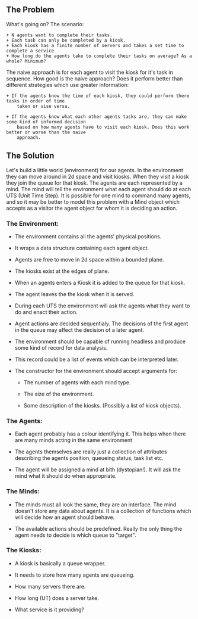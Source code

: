 
## The Problem

What's going on? The scenario:

    + N agents want to complete their tasks.
    + Each task can only be completed by a kiosk.
    + Each kiosk has a finite number of servers and takes a set time to complete a service
    + How long do the agents take to complete their tasks on average? As a whole? Minimum?

The naive approach is for each agent to visit the kiosk for it's task in sequence. How good is the
naive approach? Does it perform better than different strategies which use greater information:

    + If the agents know the time of each kiosk, they could perform there tasks in order of time
        taken or vise versa.

    + If the agents know what each other agents tasks are, they can make some kind of informed decision 
        based on how many agents have to visit each kiosk. Does this work better or worse than the naive
        approach.

## The Solution

Let's build a little world (environment) for our agents. In the environment they can move around in 2d space
and visit kiosks. When they visit a kiosk they join the queue for that kiosk. The agents are each represented
by a mind. The mind will tell the environment what each agent should do at each UTS (Unit Time Step). 
It is possible for one mind to command many agents, and so it may be better to model this problem with a 
Mind object which accepts as a visitor the agent object for whom it is deciding an action.

### The Environment:

+ The environment contains all the agents' physical positions.
 
+ It wraps a data structure containing each agent
  object.
 
+ Agents are free to move in 2d space within a bounded plane.
 
+ The kiosks exist at the edges of plane.
 
+ When an agents enters a Kiosk it is added to the queue for that kiosk.

+ The agent leaves the the kiosk when it is served.

+ During each UTS the environment will ask the agents what they want to do and enact their action.

+ Agent actions are decided sequentialy. The decisions of the first agent in the queue may affect the
    decision of a later agent.

+ The environment should be capable of running headless and produce some kind of record for data analysis.

+ This record could be a list of events which can be interpreted later.

+ The constructor for the environment should accept arguments for:

    - The number of agents with each mind type.

    - The size of the environment.

    - Some description of the kiosks. (Possibly a list of kiosk objects).

### The Agents:

+ Each agent probably has a colour identifying it. This helps when there are many minds acting in the
    same environment

+ The agents themselves are really just a collection of attributes describing the agents position, queueing
    status, task list etc.

+ The agent will be assigned a mind at bith (dystopian!). It will ask the mind what it should do when
    appropriate.

### The Minds:

+ The minds must all look the same, they are an interface. The mind doesn't store any data about agents. 
    It is a collection of functions which will decide how an agent should behave.

+ The available actions should be predefined. Really the only thing the agent needs to decide is which queue
    to "target".

### The Kiosks:

+ A kiosk is basically a queue wrapper.

+ It needs to store how many agents are queueing.

+ How many servers there are.

+ How long (UT) does a server take.

+ What service is it providing?

